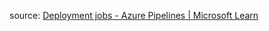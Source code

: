 source: [Deployment jobs - Azure Pipelines | Microsoft Learn](https://learn.microsoft.com/en-us/azure/devops/pipelines/process/deployment-jobs?view=azure-devops)